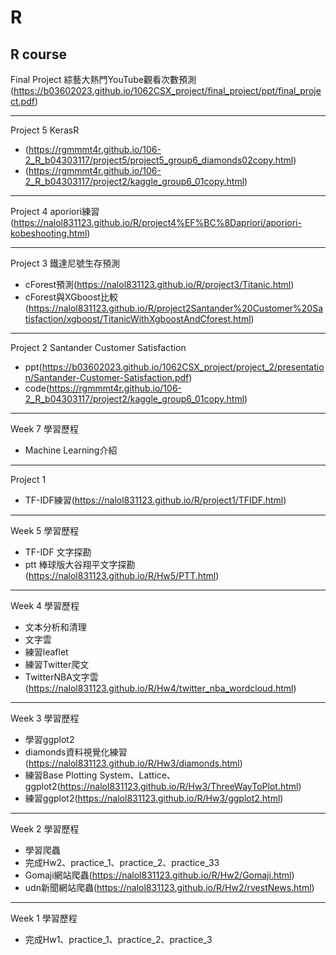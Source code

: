 # R
R course
---------------------------------------

Final Project 
綜藝大熱門YouTube觀看次數預測 (https://b03602023.github.io/1062CSX_project/final_project/ppt/final_project.pdf)


---------------------------------------

Project 5
KerasR
+ (https://rgmmmt4r.github.io/106-2_R_b04303117/project5/project5_group6_diamonds02copy.html)
+ (https://rgmmmt4r.github.io/106-2_R_b04303117/project2/kaggle_group6_01copy.html)


---------------------------------------

Project 4
aporiori練習 (https://nalol831123.github.io/R/project4%EF%BC%8Dapriori/aporiori-kobeshooting.html)

---------------------------------------

Project 3
鐵達尼號生存預測 
 + cForest預測(https://nalol831123.github.io/R/project3/Titanic.html)
 + cForest與XGboost比較(https://nalol831123.github.io/R/project2Santander%20Customer%20Satisfaction/xgboost/TitanicWithXgboostAndCforest.html)

---------------------------------------

Project 2
Santander Customer Satisfaction 
 + ppt(https://b03602023.github.io/1062CSX_project/project_2/presentation/Santander-Customer-Satisfaction.pdf)
 + code(https://rgmmmt4r.github.io/106-2_R_b04303117/project2/kaggle_group6_01copy.html)
---------------------------------------

Week 7
學習歷程
 + Machine Learning介紹
 
---------------------------------------

Project 1
 + TF-IDF練習(https://nalol831123.github.io/R/project1/TFIDF.html)
 
---------------------------------------

Week 5
學習歷程
 + TF-IDF 文字探勘 
 + ptt 棒球版大谷翔平文字探勘(https://nalol831123.github.io/R/Hw5/PTT.html)


---------------------------------------

Week 4
學習歷程
 + 文本分析和清理
 + 文字雲
 + 練習leaflet
 + 練習Twitter爬文
 + TwitterNBA文字雲(https://nalol831123.github.io/R/Hw4/twitter_nba_wordcloud.html)

---------------------------------------

Week 3
學習歷程
 + 學習ggplot2
 + diamonds資料視覺化練習(https://nalol831123.github.io/R/Hw3/diamonds.html)
 + 練習Base Plotting System、Lattice、ggplot2(https://nalol831123.github.io/R/Hw3/ThreeWayToPlot.html)
 + 練習ggplot2(https://nalol831123.github.io/R/Hw3/ggplot2.html)

---------------------------------------

Week 2
學習歷程
 + 學習爬蟲
 + 完成Hw2、practice_1、practice_2、practice_33
 + Gomaji網站爬蟲(https://nalol831123.github.io/R/Hw2/Gomaji.html)
 + udn新聞網站爬蟲(https://nalol831123.github.io/R/Hw2/rvestNews.html)
 
---------------------------------------

Week 1
學習歷程
 + 完成Hw1、practice_1、practice_2、practice_3


